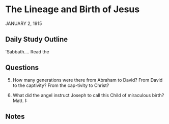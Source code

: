 # The Lineage and Birth of Jesus
JANUARY 2, 1915

## Daily Study Outline

'Sabbath.... Read the

## Questions

5. How many generations were there from Abraham to David? From David to the captivity? From the cap-tivity to Christ? 

7. What did the angel instruct Joseph to call this Child of miraculous birth? Matt. I:

## Notes


